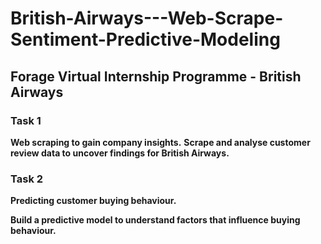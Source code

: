 # British-Airways---Web-Scrape-Sentiment-Predictive-Modeling
## Forage Virtual Internship Programme - British Airways

### Task 1
**Web scraping to gain company insights.**
**Scrape and analyse customer review data to uncover findings for British Airways.**

### Task 2
**Predicting customer buying behaviour.**

**Build a predictive model to understand factors that influence buying behaviour.**
